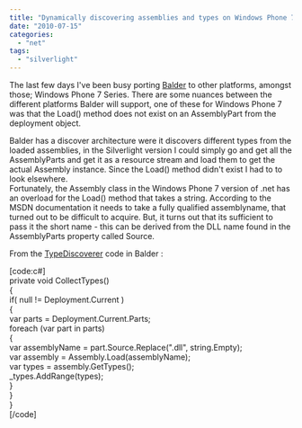 ```yaml
---
title: "Dynamically discovering assemblies and types on Windows Phone 7"
date: "2010-07-15"
categories: 
  - "net"
tags: 
  - "silverlight"
---
```


The last few days I've been busy porting [Balder](http://balder.codeplex.com) to other platforms, amongst those; Windows Phone 7 Series. There are some nuances between the different platforms Balder will support, one of these for Windows Phone 7 was that the Load() method does not exist on an AssemblyPart from the deployment object.

Balder has a discover architecture were it discovers different types from the loaded assemblies, in the Silverlight version I could simply go and get all the AssemblyParts and get it as a resource stream and load them to get the actual Assembly instance. Since the Load() method didn't exist I had to to look elsewhere.  
Fortunately, the Assembly class in the Windows Phone 7 version of .net has an overload for the Load() method that takes a string. According to the MSDN documentation it needs to take a fully qualified assemblyname, that turned out to be difficult to acquire. But, it turns out that its sufficient to pass it the short name - this can be derived from the DLL name found in the AssemblyParts property called Source.

From the [TypeDiscoverer](http://balder.codeplex.com/SourceControl/changeset/view/6c6cb5db5ec4#Source%2fBalder.Core%2fExecution%2fTypeDiscoverer.cs) code in Balder :

\[code:c#\]  
private void CollectTypes()  
{  
if( null != Deployment.Current )  
{  
var parts = Deployment.Current.Parts;  
foreach (var part in parts)  
{  
var assemblyName = part.Source.Replace(".dll", string.Empty);  
var assembly = Assembly.Load(assemblyName);  
var types = assembly.GetTypes();  
\_types.AddRange(types);  
}  
}  
}  
\[/code\]
